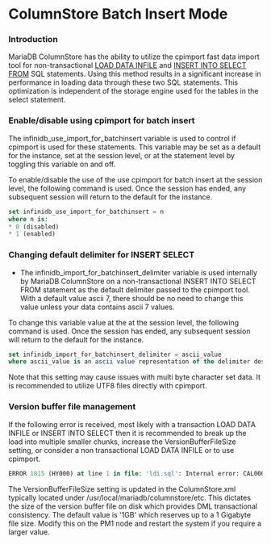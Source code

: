 # ColumnStore Batch Insert Mode

### Introduction

MariaDB ColumnStore has the ability to utilize the cpimport fast data import tool for non-transactional [LOAD DATA INFILE](/kb/en/load-data-infile/) and [INSERT INTO SELECT FROM](/sql-statements-structure/sql-statements/data-manipulation/inserting-loading-data/insert/) SQL statements. Using this method results in a significant increase in performance in loading data through these two SQL statements. This optimization is independent of the storage engine used for the tables in the select statement.

### Enable/disable using cpimport for batch insert

The infinidb_use_import_for_batchinsert variable is used  to control if cpimport is used for these statements. This variable may be set as a default for the instance, set at the session level, or at the statement level by toggling this variable on and off.

To enable/disable the use of the use cpimport for batch insert at the session level, the following command is used. Once the session has ended, any subsequent session will return to the default for the instance.

```sql
set infinidb_use_import_for_batchinsert = n
where n is:
* 0 (disabled)
* 1 (enabled)
```

### Changing default delimiter for INSERT SELECT

- The infinidb_import_for_batchinsert_delimiter variable is used internally by MariaDB ColumnStore on a non-transactional INSERT INTO SELECT FROM statement as the default delimiter passed to the cpimport tool. With a default value ascii 7, there should be no need to change this value unless your data contains ascii 7 values.

To change this variable value at the at the session level, the following command is used. Once the session has ended, any subsequent session will return to the default for the instance.

```sql
set infinidb_import_for_batchinsert_delimiter = ascii_value
where ascii_value is an ascii value representation of the delimiter desired.
```

Note that this setting may cause issues with multi byte character set data. It is recommended to utilize UTF8 files directly with cpimport.

### Version buffer file management

If the following error is received, most likely with a transaction LOAD DATA INFILE or INSERT INTO SELECT then it is recommended to break up the load into multiple smaller chunks, increase the VersionBufferFileSize setting, or consider a non transactional LOAD DATA INFILE or to use cpimport.

```sql
ERROR 1815 (HY000) at line 1 in file: 'ldi.sql': Internal error: CAL0006: IDB-2008: The version buffer overflowed. Increase VersionBufferFileSize or limit the rows to be processed.
```

The VersionBufferFileSize setting is updated in the ColumnStore.xml typically located under /usr/local/mariadb/columnstore/etc.  This dictates the size of the version buffer file on disk which provides DML transactional consistency. The default value is '1GB' which reserves up to a 1 Gigabyte file size. Modify this on the PM1 node and restart the system if you require a larger value.